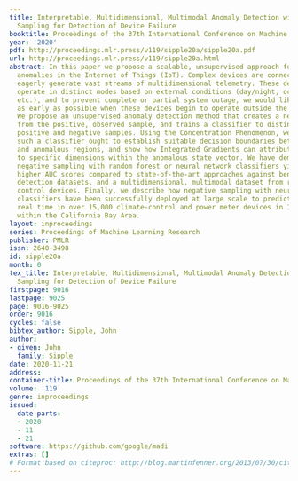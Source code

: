 ```yaml
---
title: Interpretable, Multidimensional, Multimodal Anomaly Detection with Negative
  Sampling for Detection of Device Failure
booktitle: Proceedings of the 37th International Conference on Machine Learning
year: '2020'
pdf: http://proceedings.mlr.press/v119/sipple20a/sipple20a.pdf
url: http://proceedings.mlr.press/v119/sipple20a.html
abstract: In this paper we propose a scalable, unsupervised approach for detecting
  anomalies in the Internet of Things (IoT). Complex devices are connected daily and
  eagerly generate vast streams of multidimensional telemetry. These devices often
  operate in distinct modes based on external conditions (day/night, occupied/vacant,
  etc.), and to prevent complete or partial system outage, we would like to recognize
  as early as possible when these devices begin to operate outside the normal modes.
  We propose an unsupervised anomaly detection method that creates a negative sample
  from the positive, observed sample, and trains a classifier to distinguish between
  positive and negative samples. Using the Concentration Phenomenon, we explain why
  such a classifier ought to establish suitable decision boundaries between normal
  and anomalous regions, and show how Integrated Gradients can attribute the anomaly
  to specific dimensions within the anomalous state vector. We have demonstrated that
  negative sampling with random forest or neural network classifiers yield significantly
  higher AUC scores compared to state-of-the-art approaches against benchmark anomaly
  detection datasets, and a multidimensional, multimodal dataset from real climate
  control devices. Finally, we describe how negative sampling with neural network
  classifiers have been successfully deployed at large scale to predict failures in
  real time in over 15,000 climate-control and power meter devices in 145 office buildings
  within the California Bay Area.
layout: inproceedings
series: Proceedings of Machine Learning Research
publisher: PMLR
issn: 2640-3498
id: sipple20a
month: 0
tex_title: Interpretable, Multidimensional, Multimodal Anomaly Detection with Negative
  Sampling for Detection of Device Failure
firstpage: 9016
lastpage: 9025
page: 9016-9025
order: 9016
cycles: false
bibtex_author: Sipple, John
author:
- given: John
  family: Sipple
date: 2020-11-21
address: 
container-title: Proceedings of the 37th International Conference on Machine Learning
volume: '119'
genre: inproceedings
issued:
  date-parts:
  - 2020
  - 11
  - 21
software: https://github.com/google/madi
extras: []
# Format based on citeproc: http://blog.martinfenner.org/2013/07/30/citeproc-yaml-for-bibliographies/
---
```

